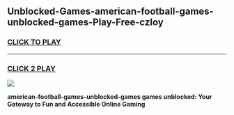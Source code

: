 
## Unblocked-Games-american-football-games-unblocked-games-Play-Free-czloy
<h3>
<a href="https://premium76.site?title=american-football-games-unblocked-games&ref=09A">CLICK TO PLAY</a></h3>
<hr>

<h3>
<a href="https://premium76.site?title=american-football-games-unblocked-games&ref=09A">CLICK 2 PLAY</a>
  
</h3>

<a href="https://premium76.site?title=american-football-games-unblocked-games&ref=09A"><img src="https://clearcache.store/games.png"></a>


**american-football-games-unblocked-games games unblocked: Your Gateway to Fun and Accessible Online Gaming**
